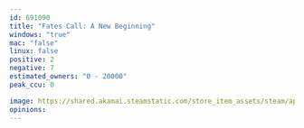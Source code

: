 ```yaml
---
id: 691090
title: "Fates Call: A New Beginning"
windows: "true"
mac: "false"
linux: false
positive: 2
negative: 7
estimated_owners: "0 - 20000"
peak_ccu: 0

image: https://shared.akamai.steamstatic.com/store_item_assets/steam/apps/691090/header.jpg?t=1610999781
opinions:
---
```


